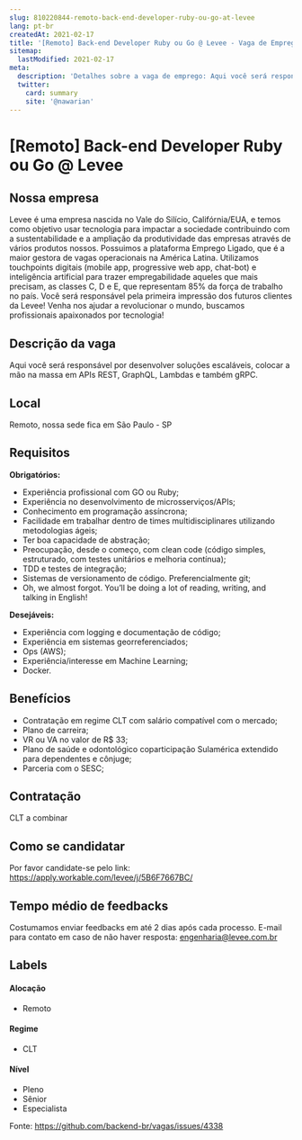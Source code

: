 ```yaml
---
slug: 810220844-remoto-back-end-developer-ruby-ou-go-at-levee
lang: pt-br
createdAt: 2021-02-17
title: '[Remoto] Back-end Developer Ruby ou Go @ Levee - Vaga de Emprego'
sitemap:
  lastModified: 2021-02-17
meta:
  description: 'Detalhes sobre a vaga de emprego: Aqui você será responsável por desenvolver soluções escaláveis, colocar a mão na massa em APIs REST, GraphQL, Lambdas e também gRPC.'
  twitter:
    card: summary
    site: '@nawarian'
---
```


# [Remoto] Back-end Developer Ruby ou Go @ Levee

## Nossa empresa

Levee é uma empresa nascida no Vale do Silício, Califórnia/EUA, e temos como objetivo usar tecnologia para impactar a sociedade contribuindo com a sustentabilidade e a ampliação da produtividade das empresas através de vários produtos nossos. Possuimos a plataforma Emprego Ligado, que é a maior gestora de vagas operacionais na América Latina. Utilizamos touchpoints digitais (mobile app, progressive web app, chat-bot) e inteligência artificial para trazer empregabilidade aqueles que mais precisam, as classes C, D e E, que representam 85% da força de trabalho no país. Você será responsável pela primeira impressão dos futuros clientes da Levee! Venha nos ajudar a revolucionar o mundo, buscamos profissionais apaixonados por tecnologia!

## Descrição da vaga

Aqui você será responsável por desenvolver soluções escaláveis, colocar a mão na massa em APIs REST, GraphQL, Lambdas e também gRPC.

## Local

Remoto, nossa sede fica em São Paulo - SP

## Requisitos

**Obrigatórios:**

- Experiência profissional com GO ou Ruby;
- Experiência no desenvolvimento de microsserviços/APIs;
- Conhecimento em programação assíncrona;
- Facilidade em trabalhar dentro de times multidisciplinares utilizando metodologias ágeis;
- Ter boa capacidade de abstração;
- Preocupação, desde o começo, com clean code (código simples, estruturado, com testes unitários e melhoria contínua);
- TDD e testes de integração;
- Sistemas de versionamento de código. Preferencialmente git;
- Oh, we almost forgot. You’ll be doing a lot of reading, writing, and talking in English!

**Desejáveis:**

- Experiência com logging e documentação de código;
- Experiência em sistemas georreferenciados;
- Ops (AWS);
- Experiência/interesse em Machine Learning;
- Docker.

## Benefícios

- Contratação em regime CLT com salário compatível com o mercado;
- Plano de carreira;
- VR ou VA no valor de R$ 33;
- Plano de saúde e odontológico coparticipação Sulamérica extendido para dependentes e cônjuge;
- Parceria com o SESC;

## Contratação

CLT a combinar

## Como se candidatar

Por favor candidate-se pelo link: https://apply.workable.com/levee/j/5B6F7667BC/

## Tempo médio de feedbacks

Costumamos enviar feedbacks em até 2 dias após cada processo.
E-mail para contato em caso de não haver resposta: engenharia@levee.com.br

## Labels

#### Alocação
- Remoto

#### Regime
- CLT

#### Nível
- Pleno
- Sênior
- Especialista

Fonte: https://github.com/backend-br/vagas/issues/4338